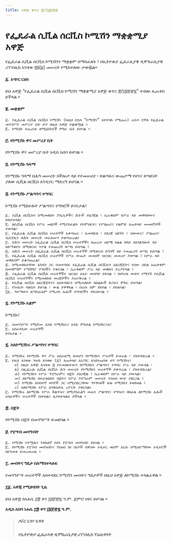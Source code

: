 ```yaml
---
title: አዋጅ ቁጥር ፰/፲፱፻፹፯
---
```


# የፌዴራል ሲቪል ሰርቪስ ኮሚሽን ማቋቋሚያ አዋጅ

የፌዴራል ሲቪል ሰርቪስ ኮሚሽንን ማቋቋም በማስፈለጉ ፤ በኢትዮጵያ ፌዴራሊያዊ ዲሞክራሲያዊ ሪፐብሊክ አንቀጽ ፶፭(፩) መሠረት የሚከተለው ታውጇል።

#### ፩. አጭር ርዕስ

ይህ አዋጅ “የፌዴራል ሲቪል ሰርቪስ ኮሚሽን ማቋቋሚያ አዋጅ ቁጥር ፰/፲፱፻፹፯” ተብሎ ሊጠቀስ ይችላል ።

#### ፪. መቋቋም

    ፩. የፌዴራል ሲቪል ሰርቪስ ኮሚሽን (ከዚህ በኋላ “ኮሚሽን” እየተባለ የሚጠራ) ራሱን የቻለ የፌዴራል መንግሥት መሥሪያ ቤት ሆኖ በዚህ አዋጅ ተቋቁሟል ።
    ፪. ኮሚሽኑ ተጠሪነቱ ለሚኒስትሮች ምክር ቤት ይሆናል ።

#### ፫. የኮሚሽኑ ዋና መሥሪያ ቤት

የኮሚሽኑ ዋና መሥሪያ ቤት አዲስ አበባ ይሆናል ።

#### ፬. የኮሚሽኑ ዓላማ

የኮሚሽኑ ዓላማ በሕግ መሠረት በችሎታ ላይ የተመሠረተ ፡ ቀልጣፋና ውጤታማ የሆነና ቀጣይነት ያለው ሲቪል ሰርቪስ እንዲኖር ማድረግ ይሆናል ።

#### ፭. የኮሚሽኑ ሥልጣንና ተግባር

ኮሚሽኑ የሚከተሉት ሥልጣንና ተግባሮች ይኖሩታል፤

    ፩. ሲቪል ሰርቪሱን በሚመለከት ፖሊሲዎችና ሕጐች ያዘጋጃል ፣ ሲፈቀድም በሥራ ላይ መዋላቸውን ይከታተላል፣
    ፪. ለሲቪል ሰርቪስ የሥራ መደቦች የሚያስፈልጉ የትምህርት፣ የሥልጠናና የልምድ አጠቃላይ መመዘኛዎች ያወጣል፣
    ፫. የፌዴራል ሲቪል ሰርቪስ ሠራተኞች አቀጣጠር ፣ አመዳደብ ፣ የደረጃ ዕድገት ፣ ዝውውር፣ ሥልጠናና ዲሲፕሊን በሕጉ መሠረት መፈጸሙን ይቆጣጠራል፤
    ፬. በሕግ መሠረት የፌዴራል ሲቪል ሰርቪስ ሠራተኞችን ከጡረታ ዕድሜ ክልል በላይ በአገልግሎት ላይ ስለማቆየት በሚቀርብ ጥያቄ የመጨረሻ ውሣኔ ይሰጣል ፤
    ፭. በሕግ መሠረት በፌዴራል ሲቪል ሰርቪስ ሠራተኞች በሚቀርብ ይግባኝ ላይ የመጨረሻ ውሣኔ ይሰጣል ፤
    ፮. የፌዴራል ሲቪል ሰርቪስ ሠራተኞች የሥራ ውጤት መመዘኛ ዝርዝር መመሪያ ያወጣል ፤ በሥራ ላይ መዋሉንም ይቆጣጠራል፤
    ፯. ከሚመለከታቸው አካላት ጋር በመተባበር የፌዴራል ሲቪል ሰርቪሱን አደረጃጀትና የሰው ኃይል አጠቃቀም በመገምገም የማሻሻያ ሃሣቦችን ያቀርባል ፣ ሲፈቀድም ሥራ ላይ መዋሉን ያረጋግጣል ፤
    ፰. የፌዴራል ሲቪል ሰርቪስ ሠራተኞችን ዝርዝር ሁኔታ መዝግቦ ይይዛል ፣ በሀገሪቱ ውስጥ የሚገኙ የሲቪል ሰርቪስ ሠራተኞችን የሚመለከቱ መረጃዎችን ያጠናቅራል ፤
    ፱. የሲቪል ሰርቪስ አደረጃጀትንና አስተዳደርን በሚመለከት ለክልሎች ድጋፍና ምክር ይሰጣል፤
    ፲. የንብረት ባለቤት ይሆናል ፣ ውል ይዋዋላል ፣ በራሱ ስም ይከሳል ፣ ይከሰሳል፣
    ፲፩. ዓላማውን ለማስፈጸም የሚረዱ ሌሎች ተግባሮችን ያከናውናል ።

#### ፮. የኮሚሽኑ አቋም

ኮሚሽኑ፤

    ፩. በመንግሥት የሚሾሙ አንድ ኮሚሽነርና አንድ ምክትል ኮሚሽነር፣እና
    ፪. አስፈላጊው ሠራተኞች
    ይኖሩታል ።

#### ፯. ስለኮሚሽነሩ ሥልጣንና ተግባር

    ፩. ኮሚሽነሩ የኮሚሽኑ ዋና ሥራ አስፈጸሚ በመሆን የኮሚሽኑን ሥራዎች ይመራል ፣ ያስተዳድራል ።
    ፪. የዚህ አንቀጽ ንዑስ አንቀጽ (፩) አጠቃላይ አነጋገር እንደተጠበቀ ሆኖ ኮሚሽነሩ፤
        ሀ) በዚህ አዋጅ አንቀጽ ፭ የተመለከተውን የኮሚሽኑን ሥልጣንና ተግባር ሥራ ላይ ያውላል ፡
        ለ) በፌዴራሉ ሲቪል ሰርቪስ ሕግ መሠረት የኮሚሽኑን ሠራተኞች ይቀጥራል ፣ ያስተዳድራል፤
        ሐ) የኮሚሽኑን የሥራ ፕሮግራምና በጀት ያዘጋጃል ፤ ሲፈቀድም በሥራ ላይ ያውላል፤
        መ) ለኮሚሽኑ በተፈቀደለት በጀትና የሥራ ፕሮግራም መሠረት ንንዘብ ወጭ ያደርጋል ፤
        ሠ) ኮሚሽኑ ከሶስተኛ ወገኖች ጋር በሚያደርጋቸው ግንኙነቶች ሁሉ ኮሚሽኑን ይወክላል ፤
        ረ) ስለኮሚሽኑ የሥራ እንቅስቃሴ ሪፖርት ያቀርባል።
    ፫. ኮሚሽነሩ ለኮሚሽኑ የሥራ ቅልጥፍና በሚያስፈልግ መጠን ሥልጣንና ተግባሩን በከፊል ለኮሚሽኑ ሌሎች ኃላፊዎችና ሠራተኞች በውክልና ሊያስተላልፍ ይችላል ።

#### ፰. በጀት

የኮሚሽኑ በጀት በመንግሥት ይመደባል ።

#### ፱. የሂሣብ መዛግብት

    ፩. ኮሚሽኑ የተሟሉና ትክክለኛ የሆኑ የሂሣብ መዛግብት ይይዛል ።
    ፪. የኮሚሽኑ የሂሣብ መዛግብትና ገንዘብ ነክ ሰነዶች በዋናው ኦዲተር ወይም እርሱ በሚሰይማቸው ኦዲተሮች በየዓመቱ ይመረመራሉ ።

#### ፲. መብትና ግዴታ ስለማስተላለፍ

የመንግሥት ሠራተኞች አስተዳደር ኮሚሽን መብትና ግዴታዎች በዚህ አዋጅ ለኮሚሽኑ ተላልፈዋል ።

#### ፲፩. አዋጁ የሚፀናበት ጊዜ

ይህ አዋጅ ከነሐሴ ፲፰ ቀን ፲፱፻፹፯ ዓ.ም. ጀምሮ የፀና ይሆናል ።

**አዲስ አበባ ነሐሴ ፲፰ ቀን ፲፱፻፹፯ ዓ.ም.**

> ##### ዶ/ር ነጋሶ ጊዳዳ
>
> ##### የኢትዮጵያ ፌዴራላዊ ዲሞክራሲያዊ ሪፐብሊክ ፕሬዚዳንት
